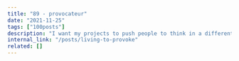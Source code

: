```yaml
---
title: "89 - provocateur"
date: "2021-11-25"
tags: ["100posts"]
description: "I want my projects to push people to think in a different way and challenge them to reconsider reality in a new light. I want to make crazy ideas feel realistic, extreme fictional worlds feel relatable, complex creative environments feel approachable."
internal_link: "/posts/living-to-provoke"
related: []
---
```

